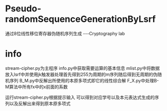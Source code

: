 # Pseudo-randomSequenceGenerationByLsrf
通过8位线性移位寄存器伪随机序列生成 
---Cryptography lab
# info
stream-cipher.py为主程序
info.py中获取需要运算的基本信息
mlist.py中将数据放入lsrf中并使用jk触发器处理首先得到255为周期的m序列随后得到无周期的伪随机序列
B_M.py中反解出所使用的本原多项式即它的线性综合解
F_X.py中处理B-M算法中所有fx中的x前面的系数

运行stream-cipher.py根据提示输入 可以得到对应学号以及本元表达式生成的序列以及反解出来得到原本原多项式
